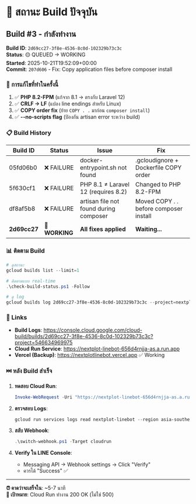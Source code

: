 # 🔄 สถานะ Build ปัจจุบัน

## Build #3 - กำลังทำงาน

**Build ID**: `2d69cc27-3f8e-4536-8c0d-102329b73c3c`  
**Status**: 🟡 QUEUED → WORKING  
**Started**: 2025-10-21T19:52:09+00:00  
**Commit**: `207d606` - Fix: Copy application files before composer install

### 🔧 การแก้ไขที่ทำในครั้งนี้

1. ✅ **PHP 8.2-FPM** (แก้จาก 8.1 → ตรงกับ Laravel 12)
2. ✅ **CRLF → LF** (แปลง line endings สำหรับ Linux)
3. ✅ **COPY order fix** (ย้าย `COPY . .` มาก่อน `composer install`)
4. ✅ **--no-scripts flag** (ป้องกัน artisan error ระหว่าง build)

### 📋 Build History

| Build ID | Status | Issue | Fix |
|----------|--------|-------|-----|
| 05fd06b0 | ❌ FAILURE | docker-entrypoint.sh not found | .gcloudignore + Dockerfile COPY order |
| 5f630cf1 | ❌ FAILURE | PHP 8.1 ≠ Laravel 12 (requires 8.2) | Changed to PHP 8.2-FPM |
| df8af5b8 | ❌ FAILURE | artisan file not found during composer | Moved COPY . . before composer install |
| **2d69cc27** | 🔄 **WORKING** | **All fixes applied** | **Waiting...** |

### 📊 ติดตาม Build

```powershell
# ดูสถานะ
gcloud builds list --limit=1

# ติดตามแบบ real-time
.\check-build-status.ps1 -Follow

# ดู log
gcloud builds log 2d69cc27-3f8e-4536-8c0d-102329b73c3c --project=nextplot-linebot-475618
```

### 🔗 Links

- **Build Logs**: <https://console.cloud.google.com/cloud-build/builds/2d69cc27-3f8e-4536-8c0d-102329b73c3c?project=546634969975>
- **Cloud Run Service**: <https://nextplot-linebot-656d4rnjja-as.a.run.app>
- **Vercel (Backup)**: <https://nextplotlinebot.vercel.app> ✅ Working

### ⏭️ หลัง Build สำเร็จ

1. **ทดสอบ Cloud Run**:

   ```powershell
   Invoke-WebRequest -Uri "https://nextplot-linebot-656d4rnjja-as.a.run.app/api/health"
   ```

2. **ตรวจสอบ Logs**:

   ```powershell
   gcloud run services logs read nextplot-linebot --region asia-southeast1 --limit 20
   ```

3. **สลับ Webhook**:

   ```powershell
   .\switch-webhook.ps1 -Target cloudrun
   ```

4. **Verify ใน LINE Console**:
   - Messaging API → Webhook settings → Click "Verify"
   - ควรได้ "Success" ✅

---

**⏰ คาดว่าจะเสร็จใน**: ~5-7 นาที  
**🎯 เป้าหมาย**: Cloud Run ทำงาน 200 OK (ไม่ใช่ 500)
